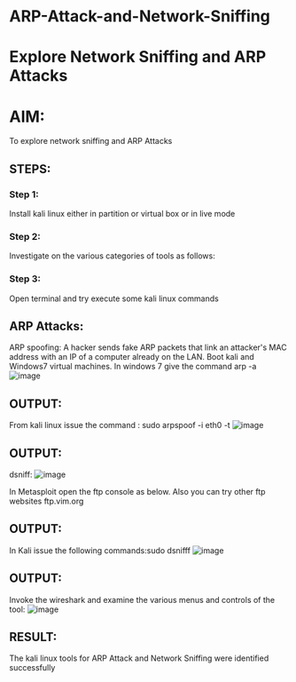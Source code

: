 # ARP-Attack-and-Network-Sniffing
# Explore Network Sniffing and ARP Attacks

# AIM:
To explore network sniffing and ARP Attacks
## STEPS:
### Step 1:
Install kali linux either in partition or virtual box or in live mode
### Step 2:
Investigate on the various categories of tools as follows:
### Step 3:
Open terminal and try execute some kali linux commands
## ARP Attacks:  
ARP spoofing: A hacker sends fake ARP packets that link an attacker's MAC address with an IP of a computer already on the LAN. 
Boot kali and Windows7 virtual machines.
In windows 7 give the command arp -a
![image](https://github.com/Dhanashreemullaithasan/ARP-Attack-and-Network-Sniffing/assets/94165415/e1a1d7a9-501d-4392-91bb-31c14a0ca13e)
## OUTPUT:
From kali linux issue the command :
sudo arpspoof -i eth0 -t <target system> <gateway>
![image](https://github.com/Dhanashreemullaithasan/ARP-Attack-and-Network-Sniffing/assets/94165415/3a6fbed5-3745-4b5d-af43-1aedaccfbf2f)
## OUTPUT:
 dsniff:
![image](https://github.com/Dhanashreemullaithasan/ARP-Attack-and-Network-Sniffing/assets/94165415/1f5a4533-4202-48e1-a1f6-5033b380cc41)

In Metasploit open the ftp console as below. Also you can try other ftp websites ftp.vim.org
## OUTPUT:
In Kali issue the following commands:sudo dsnifff
![image](https://github.com/Dhanashreemullaithasan/ARP-Attack-and-Network-Sniffing/assets/94165415/6fbd5b02-4b48-4349-8dcd-a2d4c16ab712)
## OUTPUT:
Invoke the wireshark and examine the various menus  and controls of the tool:
![image](https://github.com/Dhanashreemullaithasan/ARP-Attack-and-Network-Sniffing/assets/94165415/e8f71f21-5c9c-46a3-a3b4-2b70ba9dbc3d)

## RESULT:
The kali linux tools for ARP Attack and Network Sniffing were identified successfully
